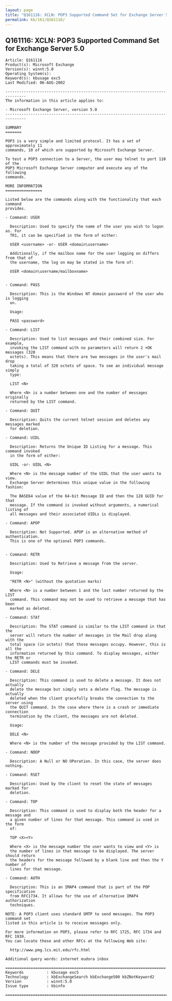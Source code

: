 ```yaml
---
layout: page
title: "Q161116: XCLN: POP3 Supported Command Set for Exchange Server 5.0"
permalink: kb/161/Q161116/
---
```


## Q161116: XCLN: POP3 Supported Command Set for Exchange Server 5.0

	Article: Q161116
	Product(s): Microsoft Exchange
	Version(s): winnt:5.0
	Operating System(s): 
	Keyword(s): kbusage exc5
	Last Modified: 06-AUG-2002
	
	-------------------------------------------------------------------------------
	The information in this article applies to:
	
	- Microsoft Exchange Server, version 5.0 
	-------------------------------------------------------------------------------
	
	SUMMARY
	=======
	
	POP3 is a very simple and limited protocol. It has a set of approximately 11
	commands, 10 of which are supported by Microsoft Exchange Server.
	
	To test a POP3 connection to a Server, the user may telnet to port 110 of the
	POP3 Microsoft Exchange Server computer and execute any of the following
	commands.
	
	MORE INFORMATION
	================
	
	Listed below are the commands along with the functionality that each command
	provides.
	
	- Command: USER
	
	  Description: Used to specify the name of the user you wish to logon as. For
	  TR1, it can be specified in the form of either:
	
	  USER <username> -or- USER <domain\username>
	
	  Additionally, if the mailbox name for the user logging on differs from that of
	  the username, the log on may be stated in the form of:
	
	  USER <domain\username/mailboxname>
	
	
	- Command: PASS
	
	  Description: This is the Windows NT domain password of the user who is logging
	  on.
	
	  Usage:
	
	  PASS <password>
	
	- Command: LIST
	
	  Description: Used to list messages and their combined size. For example,
	  invoking the LIST command with no parameters will return 2 +OK messages (320
	  octets). This means that there are two messages in the user's mail drop
	  taking a total of 320 octets of space. To see an individual message simply
	  type:
	
	  LIST <N>
	
	  Where <N> is a number between one and the number of messages originally
	  returned by the LIST command.
	
	- Command: QUIT
	
	  Description: Quits the current telnet session and deletes any messages marked
	  for deletion.
	
	- Command: UIDL
	
	  Description: Returns the Unique ID Listing for a message. This command invoked
	  in the form of either:
	
	  UIDL -or- UIDL <N>
	
	  Where <N> is the message number of the UIDL that the user wants to view.
	  Exchange Server determines this unique value in the following fashion:
	
	  The BASE64 value of the 64-bit Message ID and then the 128 GUID for that
	  message. If the command is invoked without arguments, a numerical listing of
	  all messages and their associated UIDLs is displayed.
	
	- Command: APOP
	
	  Description: Not Supported. APOP is an alternative method of authentication.
	  This is one of the optional POP3 commands.
	
	
	- Command: RETR
	
	  Description: Used to Retrieve a message from the server.
	
	  Usage:
	
	  "RETR <N>" (without the quotation marks)
	
	  Where <N> is a number between 1 and the last number returned by the LIST
	  command. This command may not be used to retrieve a message that has been
	  marked as deleted.
	
	- Command: STAT
	
	  Description: The STAT command is similar to the LIST command in that the
	  server will return the number of messages in the Mail drop along with the
	  total space (in octets) that those messages occupy. However, this is all the
	  information returned by this command. To display messages, either the RETR or
	  LIST commands must be invoked.
	
	- Command: DELE
	
	  Description: This command is used to delete a message. It does not actually
	  delete the message but simply sets a delete flag. The message is actually
	  deleted when the client gracefully breaks the connection to the server using
	  the QUIT command. In the case where there is a crash or immediate connection
	  termination by the client, the messages are not deleted.
	
	  Usage:
	
	  DELE <N>
	
	  Where <N> is the number of the message provided by the LIST command.
	
	- Command: NOOP
	
	  Description: A Null or NO OPeration. In this case, the server does nothing.
	
	- Command: RSET
	
	  Description: Used by the client to reset the state of messages marked for
	  deletion.
	
	- Command: TOP
	
	  Description: This command is used to display both the header for a message and
	  a given number of lines for that message. This command is used in the form
	  of:
	
	  TOP <X><Y>
	
	  Where <X> is the message number the user wants to view and <Y> is
	  the number of lines in that message to be displayed. The server should return
	  the headers for the message followed by a blank line and then the Y number of
	  lines for that message.
	
	- Command: AUTH
	
	  Description: This is an IMAP4 command that is part of the POP specification
	  from RFC1734. It allows for the use of alternative IMAP4 authorization
	  techniques.
	
	NOTE: A POP3 client uses standard SMTP to send messages. The POP3 command set
	listed in this article is to receive messages only.
	
	For more information on POP3, please refer to RFC 1725, RFC 1734 and RFC 1939.
	You can locate these and other RFCs at the following Web site:
	
	  http://www.pmg.lcs.mit.edu/rfc.html
	
	Additional query words: internet eudora inbox
	
	======================================================================
	Keywords          : kbusage exc5 
	Technology        : kbExchangeSearch kbExchange500 kbZNotKeyword2
	Version           : winnt:5.0
	Issue type        : kbinfo
	
	=============================================================================
	

